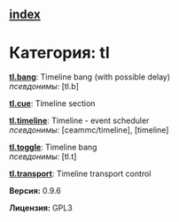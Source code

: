 [index](index.html) 
---

# Категория: tl




[**tl.bang**](tl.bang.html): Timeline bang (with possible delay) <br>
_псевдонимы:_ \[tl.b\]


[**tl.cue**](tl.cue.html): Timeline section 

[**tl.timeline**](tl.timeline.html): Timeline - event scheduler <br>
_псевдонимы:_ \[ceammc/timeline\], \[timeline\]


[**tl.toggle**](tl.toggle.html): Timeline bang <br>
_псевдонимы:_ \[tl.t\]


[**tl.transport**](tl.transport.html): Timeline transport control 


**Версия:** 0.9.6

**Лицензия:** GPL3
